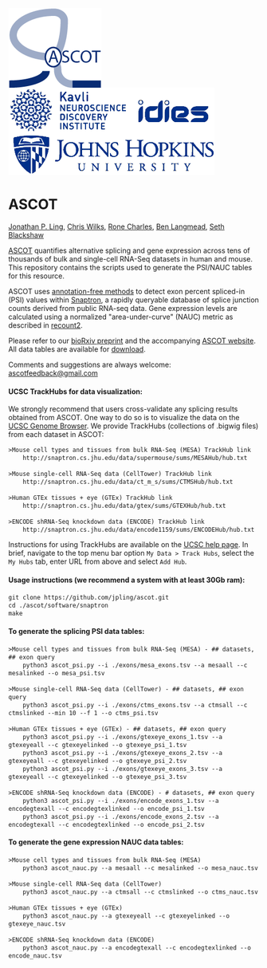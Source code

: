 <img align="left" src="./imgs/logo.png">&nbsp;&nbsp;&nbsp;&nbsp;&nbsp;&nbsp;&nbsp;&nbsp;&nbsp;&nbsp;&nbsp;&nbsp;&nbsp;&nbsp;&nbsp;&nbsp;&nbsp;&nbsp;&nbsp;&nbsp;&nbsp;&nbsp;&nbsp;&nbsp;&nbsp;&nbsp;&nbsp;&nbsp;&nbsp;&nbsp;&nbsp;&nbsp;&nbsp;&nbsp;&nbsp;&nbsp;&nbsp;&nbsp;&nbsp;&nbsp;&nbsp;&nbsp;&nbsp;&nbsp;&nbsp;&nbsp;&nbsp;&nbsp;&nbsp;&nbsp;&nbsp;&nbsp;<img src="./imgs/jhu.png">

# ASCOT

[Jonathan P. Ling](https://scholar.google.com/citations?user=dGBD72YAAAAJ), [Chris Wilks](https://github.com/ChristopherWilks), [Rone Charles](https://github.com/ch4rr0), [Ben Langmead](http://www.langmead-lab.org/), [Seth Blackshaw](http://neuroscience.jhu.edu/research/faculty/7)

[ASCOT](http://ascot.cs.jhu.edu) quantifies alternative splicing and gene expression across tens of thousands of bulk and single-cell RNA-Seq datasets in human and mouse. This repository contains the scripts used to generate the PSI/NAUC tables for this resource.

ASCOT uses [annotation-free methods](http://www.biorxiv.org/) to detect exon percent spliced-in (PSI) values within [Snaptron](http://snaptron.cs.jhu.edu/), a rapidly queryable database of splice junction counts derived from public RNA-seq data. Gene expression levels are calculated using a normalized "area-under-curve" (NAUC) metric as described in [recount2](https://jhubiostatistics.shinyapps.io/recount/).

Please refer to our [bioRxiv preprint](http://www.biorxiv.org/) and the accompanying [ASCOT website](http://ascot.cs.jhu.edu). All data tables are available for [download](http://ascot.cs.jhu.edu/data).

Comments and suggestions are always welcome: [ascotfeedback@gmail.com](ascotfeedback@gmail.com)

#### UCSC TrackHubs for data visualization:
We strongly recommend that users cross-validate any splicing results obtained from ASCOT. One way to do so is to visualize the data on the [UCSC Genome Browser](https://genome.ucsc.edu). We provide TrackHubs (collections of .bigwig files) from each dataset in ASCOT:
```
>Mouse cell types and tissues from bulk RNA-Seq (MESA) TrackHub link
    http://snaptron.cs.jhu.edu/data/supermouse/sums/MESAHub/hub.txt
    
>Mouse single-cell RNA-Seq data (CellTower) TrackHub link
    http://snaptron.cs.jhu.edu/data/ct_m_s/sums/CTMSHub/hub.txt
    
>Human GTEx tissues + eye (GTEx) TrackHub link
    http://snaptron.cs.jhu.edu/data/gtex/sums/GTEXHub/hub.txt
    
>ENCODE shRNA-Seq knockdown data (ENCODE) TrackHub link
    http://snaptron.cs.jhu.edu/data/encode1159/sums/ENCODEHub/hub.txt
```

Instructions for using TrackHubs are available on the [UCSC help page](https://genome.ucsc.edu/goldenpath/help/hgTrackHubHelp.html).
In brief, navigate to the top menu bar option `My Data > Track Hubs`, select the `My Hubs` tab, enter URL from above and select `Add Hub`.

#### Usage instructions (we recommend a system with at least 30Gb ram):
```
git clone https://github.com/jpling/ascot.git
cd ./ascot/software/snaptron
make
```

#### To generate the splicing PSI data tables:
```
>Mouse cell types and tissues from bulk RNA-Seq (MESA) - ## datasets, ## exon query
    python3 ascot_psi.py --i ./exons/mesa_exons.tsv --a mesaall --c mesalinked --o mesa_psi.tsv

>Mouse single-cell RNA-Seq data (CellTower) - ## datasets, ## exon query
    python3 ascot_psi.py --i ./exons/ctms_exons.tsv --a ctmsall --c ctmslinked --min 10 --f 1 --o ctms_psi.tsv

>Human GTEx tissues + eye (GTEx) - ## datasets, ## exon query
    python3 ascot_psi.py --i ./exons/gtexeye_exons_1.tsv --a gtexeyeall --c gtexeyelinked --o gtexeye_psi_1.tsv
    python3 ascot_psi.py --i ./exons/gtexeye_exons_2.tsv --a gtexeyeall --c gtexeyelinked --o gtexeye_psi_2.tsv
    python3 ascot_psi.py --i ./exons/gtexeye_exons_3.tsv --a gtexeyeall --c gtexeyelinked --o gtexeye_psi_3.tsv

>ENCODE shRNA-Seq knockdown data (ENCODE) - # datasets, ## exon query
    python3 ascot_psi.py --i ./exons/encode_exons_1.tsv --a encodegtexall --c encodegtexlinked --o encode_psi_1.tsv
    python3 ascot_psi.py --i ./exons/encode_exons_2.tsv --a encodegtexall --c encodegtexlinked --o encode_psi_2.tsv
```

#### To generate the gene expression NAUC data tables:
```
>Mouse cell types and tissues from bulk RNA-Seq (MESA)
    python3 ascot_nauc.py --a mesaall --c mesalinked --o mesa_nauc.tsv
    
>Mouse single-cell RNA-Seq data (CellTower)
    python3 ascot_nauc.py --a ctmsall --c ctmslinked --o ctms_nauc.tsv
    
>Human GTEx tissues + eye (GTEx)
    python3 ascot_nauc.py --a gtexeyeall --c gtexeyelinked --o gtexeye_nauc.tsv
    
>ENCODE shRNA-Seq knockdown data (ENCODE)
    python3 ascot_nauc.py --a encodegtexall --c encodegtexlinked --o encode_nauc.tsv
```
